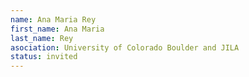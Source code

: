 ```yaml
---
name: Ana Maria Rey
first_name: Ana Maria
last_name: Rey
asociation: University of Colorado Boulder and JILA
status: invited
---
```

